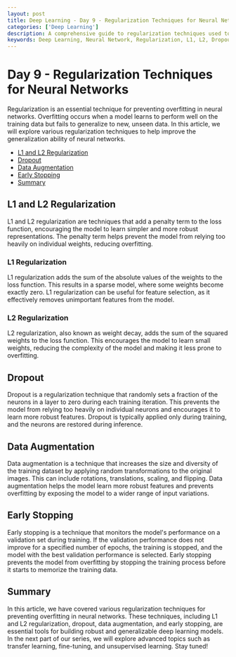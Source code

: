 ```yaml
---
layout: post
title: Deep Learning - Day 9 - Regularization Techniques for Neural Networks
categories: ['Deep Learning']
description: A comprehensive guide to regularization techniques used to prevent overfitting in neural networks.
keywords: Deep Learning, Neural Network, Regularization, L1, L2, Dropout, Data Augmentation, Early Stopping, Python
---
```

# Day 9 - Regularization Techniques for Neural Networks

Regularization is an essential technique for preventing overfitting in neural networks. Overfitting occurs when a model learns to perform well on the training data but fails to generalize to new, unseen data. In this article, we will explore various regularization techniques to help improve the generalization ability of neural networks.

- [L1 and L2 Regularization](#l1-and-l2-regularization)
- [Dropout](#dropout)
- [Data Augmentation](#data-augmentation)
- [Early Stopping](#early-stopping)
- [Summary](#summary)

## L1 and L2 Regularization

L1 and L2 regularization are techniques that add a penalty term to the loss function, encouraging the model to learn simpler and more robust representations. The penalty term helps prevent the model from relying too heavily on individual weights, reducing overfitting.

### L1 Regularization

L1 regularization adds the sum of the absolute values of the weights to the loss function. This results in a sparse model, where some weights become exactly zero. L1 regularization can be useful for feature selection, as it effectively removes unimportant features from the model.

### L2 Regularization

L2 regularization, also known as weight decay, adds the sum of the squared weights to the loss function. This encourages the model to learn small weights, reducing the complexity of the model and making it less prone to overfitting.

## Dropout

Dropout is a regularization technique that randomly sets a fraction of the neurons in a layer to zero during each training iteration. This prevents the model from relying too heavily on individual neurons and encourages it to learn more robust features. Dropout is typically applied only during training, and the neurons are restored during inference.

## Data Augmentation

Data augmentation is a technique that increases the size and diversity of the training dataset by applying random transformations to the original images. This can include rotations, translations, scaling, and flipping. Data augmentation helps the model learn more robust features and prevents overfitting by exposing the model to a wider range of input variations.

## Early Stopping

Early stopping is a technique that monitors the model's performance on a validation set during training. If the validation performance does not improve for a specified number of epochs, the training is stopped, and the model with the best validation performance is selected. Early stopping prevents the model from overfitting by stopping the training process before it starts to memorize the training data.

## Summary

In this article, we have covered various regularization techniques for preventing overfitting in neural networks. These techniques, including L1 and L2 regularization, dropout, data augmentation, and early stopping, are essential tools for building robust and generalizable deep learning models. In the next part of our series, we will explore advanced topics such as transfer learning, fine-tuning, and unsupervised learning. Stay tuned!
